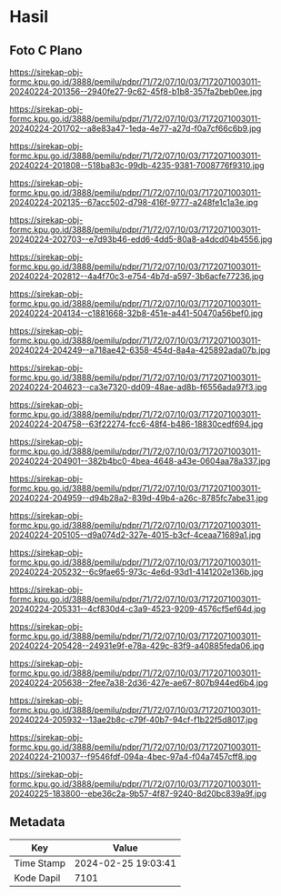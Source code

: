 # Hasil

## Foto C Plano

https://sirekap-obj-formc.kpu.go.id/3888/pemilu/pdpr/71/72/07/10/03/7172071003011-20240224-201356--2940fe27-9c62-45f8-b1b8-357fa2beb0ee.jpg

https://sirekap-obj-formc.kpu.go.id/3888/pemilu/pdpr/71/72/07/10/03/7172071003011-20240224-201702--a8e83a47-1eda-4e77-a27d-f0a7cf66c6b9.jpg

https://sirekap-obj-formc.kpu.go.id/3888/pemilu/pdpr/71/72/07/10/03/7172071003011-20240224-201808--518ba83c-99db-4235-9381-7008776f9310.jpg

https://sirekap-obj-formc.kpu.go.id/3888/pemilu/pdpr/71/72/07/10/03/7172071003011-20240224-202135--67acc502-d798-416f-9777-a248fe1c1a3e.jpg

https://sirekap-obj-formc.kpu.go.id/3888/pemilu/pdpr/71/72/07/10/03/7172071003011-20240224-202703--e7d93b46-edd6-4dd5-80a8-a4dcd04b4556.jpg

https://sirekap-obj-formc.kpu.go.id/3888/pemilu/pdpr/71/72/07/10/03/7172071003011-20240224-202812--4a4f70c3-e754-4b7d-a597-3b6acfe77236.jpg

https://sirekap-obj-formc.kpu.go.id/3888/pemilu/pdpr/71/72/07/10/03/7172071003011-20240224-204134--c1881668-32b8-451e-a441-50470a56bef0.jpg

https://sirekap-obj-formc.kpu.go.id/3888/pemilu/pdpr/71/72/07/10/03/7172071003011-20240224-204249--a718ae42-6358-454d-8a4a-425892ada07b.jpg

https://sirekap-obj-formc.kpu.go.id/3888/pemilu/pdpr/71/72/07/10/03/7172071003011-20240224-204623--ca3e7320-dd09-48ae-ad8b-f6556ada97f3.jpg

https://sirekap-obj-formc.kpu.go.id/3888/pemilu/pdpr/71/72/07/10/03/7172071003011-20240224-204758--63f22274-fcc6-48f4-b486-18830cedf694.jpg

https://sirekap-obj-formc.kpu.go.id/3888/pemilu/pdpr/71/72/07/10/03/7172071003011-20240224-204901--382b4bc0-4bea-4648-a43e-0604aa78a337.jpg

https://sirekap-obj-formc.kpu.go.id/3888/pemilu/pdpr/71/72/07/10/03/7172071003011-20240224-204959--d94b28a2-839d-49b4-a26c-8785fc7abe31.jpg

https://sirekap-obj-formc.kpu.go.id/3888/pemilu/pdpr/71/72/07/10/03/7172071003011-20240224-205105--d9a074d2-327e-4015-b3cf-4ceaa71689a1.jpg

https://sirekap-obj-formc.kpu.go.id/3888/pemilu/pdpr/71/72/07/10/03/7172071003011-20240224-205232--6c9fae65-973c-4e6d-93d1-4141202e136b.jpg

https://sirekap-obj-formc.kpu.go.id/3888/pemilu/pdpr/71/72/07/10/03/7172071003011-20240224-205331--4cf830d4-c3a9-4523-9209-4576cf5ef64d.jpg

https://sirekap-obj-formc.kpu.go.id/3888/pemilu/pdpr/71/72/07/10/03/7172071003011-20240224-205428--24931e9f-e78a-429c-83f9-a40885feda06.jpg

https://sirekap-obj-formc.kpu.go.id/3888/pemilu/pdpr/71/72/07/10/03/7172071003011-20240224-205638--2fee7a38-2d36-427e-ae67-807b944ed6b4.jpg

https://sirekap-obj-formc.kpu.go.id/3888/pemilu/pdpr/71/72/07/10/03/7172071003011-20240224-205932--13ae2b8c-c79f-40b7-94cf-f1b22f5d8017.jpg

https://sirekap-obj-formc.kpu.go.id/3888/pemilu/pdpr/71/72/07/10/03/7172071003011-20240224-210037--f9546fdf-094a-4bec-97a4-f04a7457cff8.jpg

https://sirekap-obj-formc.kpu.go.id/3888/pemilu/pdpr/71/72/07/10/03/7172071003011-20240225-183800--ebe36c2a-9b57-4f87-9240-8d20bc839a9f.jpg


## Metadata

| Key        | Value               |
| ---------- | ------------------- |
| Time Stamp | 2024-02-25 19:03:41 |
| Kode Dapil | 7101                |



